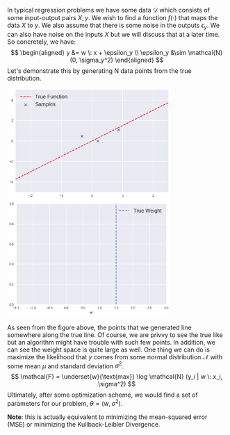 In typical regression problems we have some data $\mathcal{D}$ which consists of some input-output pairs $X,y$. We wish to find a function $f(\cdot)$ that maps the data $X$ to $y$. We also assume that there is some noise in the outputs $\epsilon_y$. We can also have noise on the inputs $X$ but we will discuss that at a later time. So concretely, we have:
$$
\begin{aligned}
y &= w \: x + \epsilon_y \\
\epsilon_y &\sim \mathcal{N}(0, \sigma_y^2)
\end{aligned}
$$
Let's demonstrate this by generating N data points from the true distribution.

<p float='center'> 
   <img src="pics/lin_reg_sample.png" width="375" />
  <img src="pics/lin_reg_weight.png" width="375" />
</p>

As seen from the figure above, the points that we generated line somewhere along the true line. Of course, we are privvy to see the true like but an algorithm might have trouble with such few points. In addition, we can see the weight space is quite large as well. One thing we can do is maximize the likelihood that $y$ comes from some normal distribution $\mathcal{N}$ with some mean $\mu$ and standard deviation $\sigma^2$. 
$$
\mathcal{F} = \underset{w}{\text{max}} \log \mathcal{N} (y_i | w \: x_i, \sigma^2) 
$$
Ultimately, after some optimization scheme, we would find a set of parameters for our problem, $\theta=(w, \sigma^2)$.

**Note**: this is actually equivalent to minimizing the mean-squared error (MSE) or minimizing the Kullback-Leibler Divergence. 
